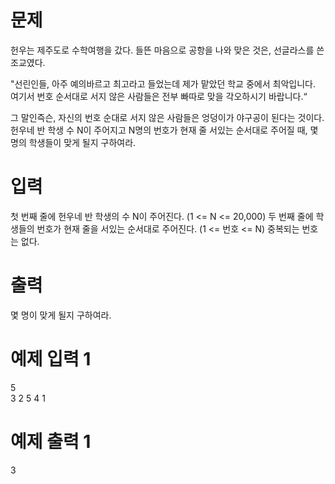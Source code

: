 # 문제
헌우는 제주도로 수학여행을 갔다. 들뜬 마음으로 공항을 나와 맞은 것은, 선글라스를 쓴 조교였다.

"선린인들, 아주 예의바르고 최고라고 들었는데 제가 맡았던 학교 중에서 최악입니다. 여기서 번호 순서대로 서지 않은 사람들은 전부 빠따로 맞을 각오하시기 바랍니다.“

그 말인즉슨, 자신의 번호 순대로 서지 않은 사람들은 엉덩이가 야구공이 된다는 것이다. 헌우네 반 학생 수 N이 주어지고 N명의 번호가 현재 줄 서있는 순서대로 주어질 때, 몇 명의 학생들이 맞게 될지 구하여라.

# 입력
첫 번째 줄에 헌우네 반 학생의 수 N이 주어진다. (1 <= N <= 20,000) 두 번째 줄에 학생들의 번호가 현재 줄을 서있는 순서대로 주어진다. (1 <= 번호 <= N) 중복되는 번호는 없다.

# 출력
몇 명이 맞게 될지 구하여라.

# 예제 입력 1 
5  
3 2 5 4 1
# 예제 출력 1 
3
